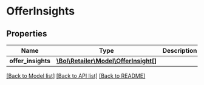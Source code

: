 # OfferInsights

## Properties
Name | Type | Description | Notes
------------ | ------------- | ------------- | -------------
**offer_insights** | [**\Bol\Retailer\Model\OfferInsight[]**](OfferInsight.md) |  | 

[[Back to Model list]](../../README.md#documentation-for-models) [[Back to API list]](../../README.md#documentation-for-api-endpoints) [[Back to README]](../../README.md)

